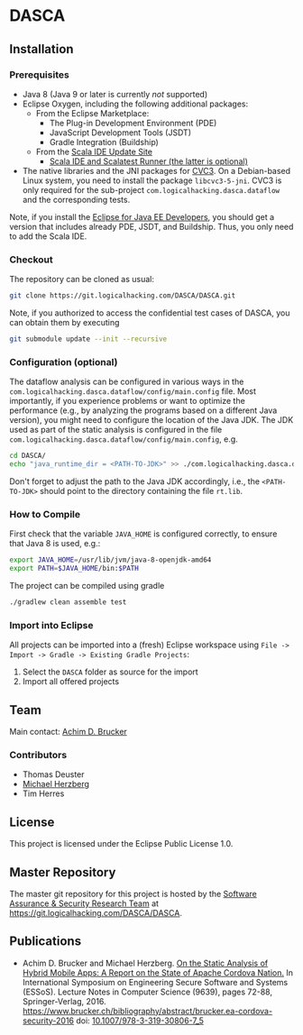 # DASCA

## Installation

### Prerequisites

* Java 8 (Java 9 or later is currently *not* supported)
* Eclipse Oxygen, including the following additional packages:
  * From the Eclipse Marketplace:
    * The Plug-in Development Environment (PDE)
    * JavaScript Development Tools (JSDT)
    * Gradle Integration (Buildship)
  * From the [Scala IDE Update Site](http://scala-ide.org/download/current.html)
    * [Scala IDE and Scalatest Runner (the latter is optional)](http://download.scala-ide.org/sdk/lithium/e47/scala212/stable/site)
* The native libraries and the JNI packages for [CVC3](http://cs.nyu.edu/acsys/cvc3/). 
  On a Debian-based Linux system, you need to install the package `libcvc3-5-jni`. CVC3 is 
  only required for the sub-project `com.logicalhacking.dasca.dataflow` and the 
  corresponding tests.
  
Note, if you install the [Eclipse for Java EE Developers](http://www.eclipse.org/downloads/packages/release/2018-09/r/eclipse-ide-java-ee-developers),
you should get a version that includes already PDE, JSDT, and Buildship. Thus, you only need 
to add the Scala IDE.

### Checkout

The repository can be cloned as usual:

``` sh
git clone https://git.logicalhacking.com/DASCA/DASCA.git
```

Note, if you authorized to access the confidential test cases of 
DASCA, you can obtain them by executing

``` sh
git submodule update --init --recursive
```

### Configuration (optional)

The dataflow analysis can be configured in various ways in the 
`com.logicalhacking.dasca.dataflow/config/main.config` file. Most importantly, 
if you experience problems or want to optimize the performance (e.g., by 
analyzing the programs based on a different Java version), you might need to 
configure the location of the Java JDK. The JDK used as part of the static 
analysis is configured in the file 
`com.logicalhacking.dasca.dataflow/config/main.config`, e.g.

``` sh
cd DASCA/
echo "java_runtime_dir = <PATH-TO-JDK>" >> ./com.logicalhacking.dasca.dataflow/config/main.config
```

Don't forget to adjust the path to the Java JDK accordingly, i.e.,
the `<PATH-TO-JDK>` should point to the directory containing the file
`rt.lib`.

### How to Compile

First check that the variable `JAVA_HOME` is configured correctly, to ensure 
that Java 8 is used, e.g.:

``` sh
export JAVA_HOME=/usr/lib/jvm/java-8-openjdk-amd64
export PATH=$JAVA_HOME/bin:$PATH
```

The project can be compiled using gradle

``` sh
./gradlew clean assemble test
```

### Import into Eclipse

All projects can be imported into a (fresh) Eclipse workspace
using `File -> Import -> Gradle -> Existing Gradle Projects`:

 1. Select the `DASCA` folder as source for the import
 2. Import all offered projects



## Team

Main contact: [Achim D. Brucker](http://www.brucker.ch/)

### Contributors

* Thomas Deuster
* [Michael Herzberg](http://www.dcs.shef.ac.uk/cgi-bin/makeperson?M.Herzberg)
* Tim Herres

## License

This project is licensed under the Eclipse Public License 1.0.

## Master Repository

The master git repository for this project is hosted by the [Software
Assurance & Security Research Team](https://logicalhacking.com) at
<https://git.logicalhacking.com/DASCA/DASCA>.

## Publications

* Achim D. Brucker and Michael Herzberg. [On the Static Analysis of
  Hybrid Mobile Apps: A Report on the State of Apache Cordova
  Nation.](https://www.brucker.ch/bibliography/download/2016/brucker.ea-cordova-security-2016.pdf)
  In International Symposium on Engineering Secure Software
  and Systems (ESSoS). Lecture Notes in Computer Science (9639), pages
  72-88, Springer-Verlag, 2016.
  https://www.brucker.ch/bibliography/abstract/brucker.ea-cordova-security-2016
  doi: [10.1007/978-3-319-30806-7_5](http://dx.doi.org/10.1007/978-3-319-30806-7_5)
